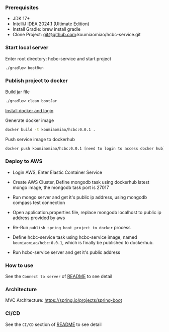 ### Prerequisites

- JDK 17+ 
- IntelliJ IDEA 2024.1 (Ultimate Edition)
- Install Gradle: brew install gradle 
- Clone Project: git@github.com:koumiaomiao/hcbc-service.git

### Start local server

Enter root directory: hcbc-service and start project

``````bash
./gradlew bootRun
``````

### Publish project to docker

Build jar file

``````bash
./gradlew clean bootJar
``````

[Install docker and login](https://formulae.brew.sh/formula/docker)

Generate docker image

``````bash
docker build -t koumiaomiao/hcbc:0.0.1 .
``````

Push service image to dockerhub

``````bash
docker push koumiaomiao/hcbc:0.0.1 [need to login to access docker hub]
``````

### Deploy to AWS

- Login AWS, Enter Elastic Container Service

- Create AWS Cluster, Define mongodb task using dockerhub latest mongo image, the mongodb task port is 27017
-  Run mongo server and get it's public ip address, using mongodb compass test connection
- Open application.properties file, replace mongodb localhost to public ip address provided by aws
- Re-Run `publish spring boot project to docker` process
- Define hcbc-service task using hcbc-service image, named `koumiaomiao/hcbc:0.0.1`, which is finally be published to dockerhub.
- Run hcbc-service server and get it's public address

### How to use 

See the `Connect to server` of [README](https://github.com/koumiaomiao/android-hcbc) to see detail


### Architecture

MVC Architecture: https://spring.io/projects/spring-boot

### CI/CD

See the `CI/CD` section of [README](https://github.com/koumiaomiao/android-hcbc) to see detail
